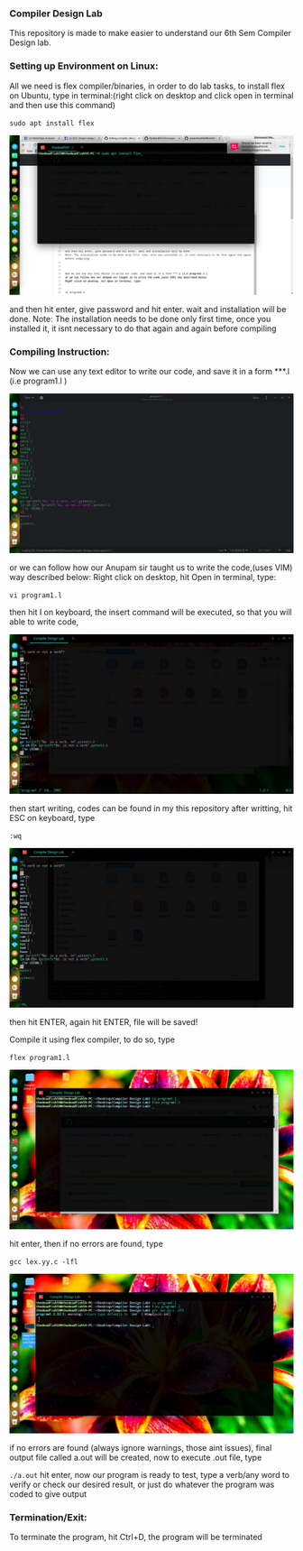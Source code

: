 ### Compiler Design Lab

This repository is made to make easier to understand our 6th Sem Compiler Design lab. 

### Setting up Environment on Linux:

All we need is flex compiler/binaries, in order to do lab tasks, to install flex on Ubuntu, type in terminal:(right click on desktop and click open in terminal and then use this command)


 `sudo apt install flex `

![](https://github.com/thedeadfish59/compiler_design_lab/raw/master/flex.png)

and then hit enter, give password and hit enter. wait and installation will be done. 
Note: The installation needs to be done only first time, once you installed it, it isnt necessary to do that again and again before compiling 

### Compiling Instruction:

Now we can use any text editor to write our code, and save it in a form ***.l (i.e program1.l )

![](https://github.com/thedeadfish59/compiler_design_lab/raw/master/DeepinScreenshot_20180314171306.png)

or we can follow how our Anupam sir taught us to write the code,(uses VIM) way described below:
Right click on desktop, hit Open in terminal, type:

 `vi program1.l`


then hit I on keyboard, the insert command will be executed, so that you will able to write code,

![](https://github.com/thedeadfish59/compiler_design_lab/raw/master/DeepinScreenshot_20180314171418.png)

then start writing, codes can be found in my this repository
after writting, hit ESC on keyboard, type

  
 `:wq`

![](https://github.com/thedeadfish59/compiler_design_lab/raw/master/DeepinScreenshot_20180314171801.png)

then hit ENTER, again hit ENTER, file will be saved!

Compile it using flex compiler, to do so, type


  `flex program1.l`

![](https://github.com/thedeadfish59/compiler_design_lab/raw/master/DeepinScreenshot_20180314172059.png)

hit enter, then if no errors are found, type


 `gcc lex.yy.c -lfl`

![](https://github.com/thedeadfish59/compiler_design_lab/raw/master/DeepinScreenshot_20180314172314.png)

if no errors are found (always ignore warnings, those aint issues), final output file called a.out will be created, now to execute .out file, type

 `./a.out`
hit enter, now our program is ready to test, type a verb/any word to verify or check our desired result, or just do whatever the program was coded to give output 

### Termination/Exit:
To terminate the program, hit Ctrl+D, the program will be terminated
